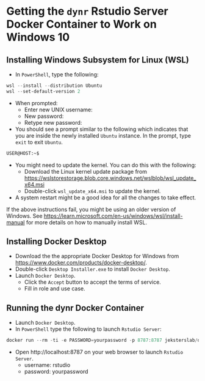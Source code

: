 # Getting the `dynr` Rstudio Server Docker Container to Work on Windows 10

## Installing Windows Subsystem for Linux (WSL)

- In `PowerShell`, type the following:

```powershell
wsl --install --distribution Ubuntu
wsl --set-default-version 2
```

- When prompted:
    - Enter new UNIX username:
    - New password:
    - Retype new password:
- You should see a prompt similar to the following which indicates that you are inside the newly installed `Ubuntu` instance. In the prompt, type `exit` to exit `Ubuntu`.

```bash
USER@HOST:~$
```

- You might need to update the kernel. You can do this with the following:
    - Download the Linux kernel update package from https://wslstorestorage.blob.core.windows.net/wslblob/wsl_update_x64.msi
    - Double-click `wsl_update_x64.msi` to update the kernel.
- A system restart might be a good idea for all the changes to take effect.

If the above instructions fail, you might be using an older version of Windows. See https://learn.microsoft.com/en-us/windows/wsl/install-manual for more details on how to manually install WSL.

## Installing Docker Desktop

- Download the the appropriate Docker Desktop for Windows from https://www.docker.com/products/docker-desktop/.
- Double-click `Desktop Installer.exe` to install `Docker Desktop`.
- Launch `Docker Desktop`.
   - Click the `Accept` button to accept the terms of service.
   - Fill in role and use case.


## Running the dynr Docker Container

- Launch `Docker Desktop`.
- In `PowerShell` type the following to launch `Rstudio Server`:

```powershell
docker run --rm -ti -e PASSWORD=yourpassword -p 8787:8787 jeksterslab/dynr-rocker
```

- Open http://localhost:8787 on your web browser to launch `Rstudio Server`.
    - username: rstudio
    - password: yourpassword
